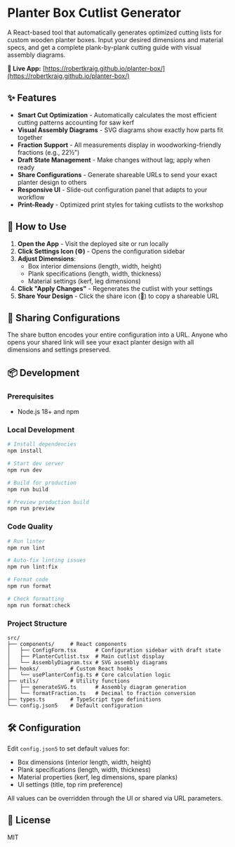 # Planter Box Cutlist Generator

A React-based tool that automatically generates optimized cutting lists for custom wooden planter boxes. Input your desired dimensions and material specs, and get a complete plank-by-plank cutting guide with visual assembly diagrams.

**🔗 Live App:** [https://robertkraig.github.io/planter-box/](https://robertkraig.github.io/planter-box/)

## ✨ Features

- **Smart Cut Optimization** - Automatically calculates the most efficient cutting patterns accounting for saw kerf
- **Visual Assembly Diagrams** - SVG diagrams show exactly how parts fit together
- **Fraction Support** - All measurements display in woodworking-friendly fractions (e.g., 22½")
- **Draft State Management** - Make changes without lag; apply when ready
- **Share Configurations** - Generate shareable URLs to send your exact planter design to others
- **Responsive UI** - Slide-out configuration panel that adapts to your workflow
- **Print-Ready** - Optimized print styles for taking cutlists to the workshop

## 🎯 How to Use

1. **Open the App** - Visit the deployed site or run locally
2. **Click Settings Icon (⚙️)** - Opens the configuration sidebar
3. **Adjust Dimensions**:
   - Box interior dimensions (length, width, height)
   - Plank specifications (length, width, thickness)
   - Material settings (kerf, leg dimensions)
4. **Click "Apply Changes"** - Regenerates the cutlist with your settings
5. **Share Your Design** - Click the share icon (🔗) to copy a shareable URL

## 🔗 Sharing Configurations

The share button encodes your entire configuration into a URL. Anyone who opens your shared link will see your exact planter design with all dimensions and settings preserved.

## 📦 Development

### Prerequisites
- Node.js 18+ and npm

### Local Development

```bash
# Install dependencies
npm install

# Start dev server
npm run dev

# Build for production
npm run build

# Preview production build
npm run preview
```

### Code Quality

```bash
# Run linter
npm run lint

# Auto-fix linting issues
npm run lint:fix

# Format code
npm run format

# Check formatting
npm run format:check
```

### Project Structure

```
src/
├── components/     # React components
│   ├── ConfigForm.tsx      # Configuration sidebar with draft state
│   ├── PlanterCutlist.tsx  # Main cutlist display
│   └── AssemblyDiagram.tsx # SVG assembly diagrams
├── hooks/          # Custom React hooks
│   └── usePlanterConfig.ts # Core calculation logic
├── utils/          # Utility functions
│   ├── generateSVG.ts      # Assembly diagram generation
│   └── formatFraction.ts   # Decimal to fraction conversion
├── types.ts        # TypeScript type definitions
└── config.json5    # Default configuration
```

## 🛠️ Configuration

Edit `config.json5` to set default values for:
- Box dimensions (interior length, width, height)
- Plank specifications (length, width, thickness)
- Material properties (kerf, leg dimensions, spare planks)
- UI settings (title, top rim preference)

All values can be overridden through the UI or shared via URL parameters.

## 📝 License

MIT
